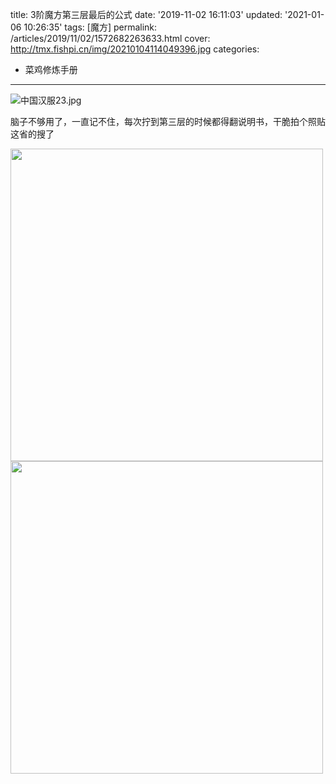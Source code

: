 title: 3阶魔方第三层最后的公式
date: '2019-11-02 16:11:03'
updated: '2021-01-06 10:26:35'
tags: [魔方]
permalink: /articles/2019/11/02/1572682263633.html
cover: http://tmx.fishpi.cn/img/20210104114049396.jpg
categories: 
- 菜鸡修炼手册

---
![中国汉服23.jpg](http://tmx.fishpi.cn/img/20210104114049396.jpg)

脑子不够用了，一直记不住，每次拧到第三层的时候都得翻说明书，干脆拍个照贴这省的搜了

<img src=http://tmx.fishpi.cn/img/xJg_IMG20191102160414-64e4f5ae.jpg style="width: 500px;">


<img src=http://tmx.fishpi.cn/img/r6L_IMG20191102160335-49fef537.jpg style="width: 500px;">

